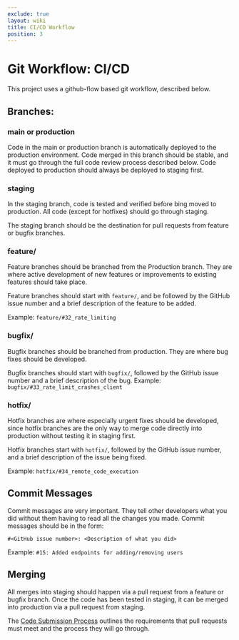 ```yaml
---
exclude: true
layout: wiki
title: CI/CD Workflow
position: 3
---
```

# Git Workflow: CI/CD

This project uses a github-flow based git workflow, described below.

## Branches:
### main or production
Code in the main or production branch is automatically deployed to the production environment. Code merged in this branch should be stable, and it must go through the full code review process described below. Code deployed to production should always be deployed to staging first.

### staging
In the staging branch, code is tested and verified before bing moved to production. All code (except for hotfixes) should go through staging.

The staging branch should be the destination for pull requests from feature or bugfix branches.

### feature/
Feature branches should be branched from the Production branch. They are where
active development of new features or improvements to existing features should take place.

Feature branches should start with `feature/`, and be followed by the GitHub issue
number and a brief description of the feature to be added. 

Example: `feature/#32_rate_limiting`

### bugfix/
Bugfix branches should be branched from production. They are where bug fixes should be developed.

Bugfix branches should start with `bugfix/`, followed by the GitHub issue number and a brief
description of the bug. Example: `bugfix/#33_rate_limit_crashes_client`

### hotfix/
Hotfix branches are where especially urgent fixes should be developed, since hotfix branches
are the only way to merge code directly into production without testing it in staging first.

Hotfix branches start with `hotfix/`, followed by the GitHub issue number, and
a brief description of the issue being fixed. 

Example: `hotfix/#34_remote_code_execution`

## Commit Messages
Commit messages are very important. They tell other developers what you did without
them having to read all the changes you made. Commit messages should be in the form:

`#<GitHub issue number>: <Description of what you did>`

Example: `#15: Added endpoints for adding/removing users`


## Merging
All merges into staging should happen via a pull request from a feature or bugfix 
branch. Once the code has been tested in staging, it can be merged into production via a 
pull request from staging. 

The [Code Submission Process](/contributing/index#:~:text=How%20To%20Contribute%20Code) 
outlines the requirements that pull requests must meet and the process they will go 
through.